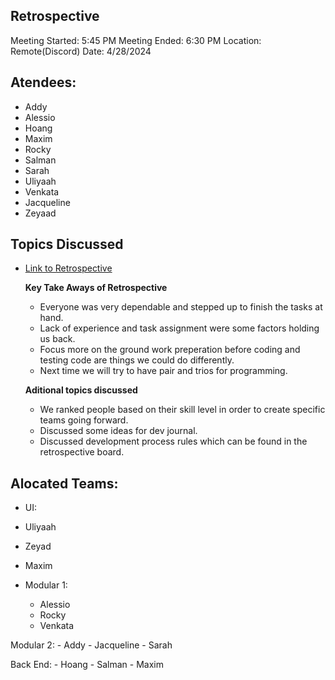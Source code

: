 ## Retrospective 

Meeting Started: 5:45 PM
Meeting Ended: 6:30 PM 
Location: Remote(Discord)
Date: 4/28/2024

## Atendees: 
- Addy
- Alessio
- Hoang
- Maxim
- Rocky
- Salman 
- Sarah 
- Uliyaah 
- Venkata
- Jacqueline 
- Zeyaad 

## Topics Discussed


- [Link to Retrospective](https://miro.com/app/board/uXjVKOOTGvE=/) 

  **Key Take Aways of Retrospective** 
  - Everyone was very dependable and stepped up to finish the tasks at hand. 
  - Lack of experience and task assignment were some factors holding us back. 
  - Focus more on the ground work preperation before coding and testing code are things we could do differently.
  - Next time we will try to have pair and trios for programming. 


  **Aditional topics discussed**  
  - We ranked people based on their skill level in order to create specific teams going forward. 
  - Discussed some ideas for dev journal. 
  - Discussed development process rules which can be found in the retrospective board. 

  

## Alocated Teams: 
  - UI: 
   - Uliyaah 
   - Zeyad 
   - Maxim 

  - Modular 1: 
    - Alessio
    - Rocky
    - Venkata
  
  Modular 2: 
    - Addy
    - Jacqueline 
    - Sarah 

  Back End: 
    - Hoang
    - Salman
    - Maxim 
  

  


